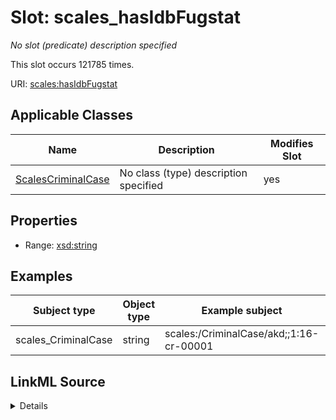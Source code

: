

# Slot: scales_hasIdbFugstat


_No slot (predicate) description specified_






This slot occurs 121785 times.


URI: [scales:hasIdbFugstat](http://schemas.scales-okn.org/rdf/scales#hasIdbFugstat)



<!-- no inheritance hierarchy -->





## Applicable Classes

| Name | Description | Modifies Slot |
| --- | --- | --- |
| [ScalesCriminalCase](../classes/ScalesCriminalCase.md) | No class (type) description specified |  yes  |







## Properties

* Range: [xsd:string](http://www.w3.org/2001/XMLSchema#string)






## Examples

| Subject type | Object type | Example subject | Example object | Occurrences |
| --- | --- | --- | --- | --- |
| scales_CriminalCase | string | scales:/CriminalCase/akd;;1:16-cr-00001 | N | 121785 |




## LinkML Source

<details>

```yaml
name: scales_hasIdbFugstat
annotations:
  count:
    tag: count
    value: 121785
description: No slot (predicate) description specified
examples:
- object:
    example_object: N
    example_object_type: string
    example_predicate: scales:hasIdbFugstat
    example_subject: scales:/CriminalCase/akd;;1:16-cr-00001
    example_subject_type: scales_CriminalCase
from_schema: scales-kg
rank: 1000
slot_uri: scales:hasIdbFugstat
alias: scales_hasIdbFugstat
domain_of:
- scales_CriminalCase
range: string

```
</details>